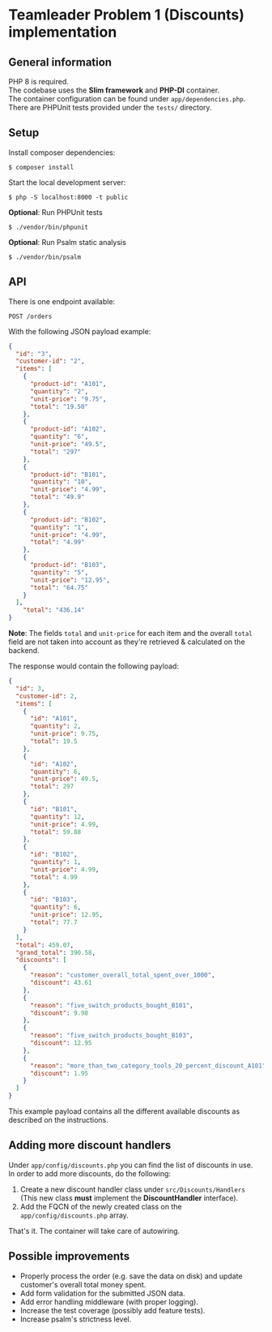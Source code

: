 # Teamleader Problem 1 (Discounts) implementation

## General information

PHP 8 is required.  
The codebase uses the **Slim framework** and **PHP-DI** container.  
The container configuration can be found under `app/dependencies.php`.  
There are PHPUnit tests provided under the `tests/` directory.


## Setup

Install composer dependencies:
```shell
$ composer install
```

Start the local development server:
```shell
$ php -S localhost:8000 -t public 
```

**Optional**: Run PHPUnit tests
```shell
$ ./vendor/bin/phpunit
```

**Optional**: Run Psalm static analysis
```shell
$ ./vendor/bin/psalm
```

## API

There is one endpoint available:
```
POST /orders
```

With the following JSON payload example:  
```json
{
  "id": "3",
  "customer-id": "2",
  "items": [
    {
      "product-id": "A101",
      "quantity": "2",
      "unit-price": "9.75",
      "total": "19.50"
    },
    {
      "product-id": "A102",
      "quantity": "6",
      "unit-price": "49.5",
      "total": "297"
    },
    {
      "product-id": "B101",
      "quantity": "10",
      "unit-price": "4.99",
      "total": "49.9"
    },
    {
      "product-id": "B102",
      "quantity": "1",
      "unit-price": "4.99",
      "total": "4.99"
    },
    {
      "product-id": "B103",
      "quantity": "5",
      "unit-price": "12.95",
      "total": "64.75"
    }
  ],
    "total": "436.14"
}
```
**Note**: The fields `total` and `unit-price` for each item and the overall `total` field are not taken into account as they're retrieved & calculated on the backend.

The response would contain the following payload:  
```json
{
  "id": 3,
  "customer-id": 2,
  "items": [
    {
      "id": "A101",
      "quantity": 2,
      "unit-price": 9.75,
      "total": 19.5
    },
    {
      "id": "A102",
      "quantity": 6,
      "unit-price": 49.5,
      "total": 297
    },
    {
      "id": "B101",
      "quantity": 12,
      "unit-price": 4.99,
      "total": 59.88
    },
    {
      "id": "B102",
      "quantity": 1,
      "unit-price": 4.99,
      "total": 4.99
    },
    {
      "id": "B103",
      "quantity": 6,
      "unit-price": 12.95,
      "total": 77.7
    }
  ],
  "total": 459.07,
  "grand_total": 390.58,
  "discounts": [
    {
      "reason": "customer_overall_total_spent_over_1000",
      "discount": 43.61
    },
    {
      "reason": "five_switch_products_bought_B101",
      "discount": 9.98
    },
    {
      "reason": "five_switch_products_bought_B103",
      "discount": 12.95
    },
    {
      "reason": "more_than_two_category_tools_20_percent_discount_A101",
      "discount": 1.95
    }
  ]
}
```
This example payload contains all the different available discounts as described on the instructions.

## Adding more discount handlers

Under `app/config/discounts.php` you can find the list of discounts in use.  
In order to add more discounts, do the following:

1. Create a new discount handler class under `src/Discounts/Handlers` (This new class **must** implement the **DiscountHandler** interface).
2. Add the FQCN of the newly created class on the `app/config/discounts.php` array.

That's it. The container will take care of autowiring.

## Possible improvements
- Properly process the order (e.g. save the data on disk) and update customer's overall total money spent.
- Add form validation for the submitted JSON data.
- Add error handling middleware (with proper logging).
- Increase the test coverage (possibly add feature tests).
- Increase psalm's strictness level.
